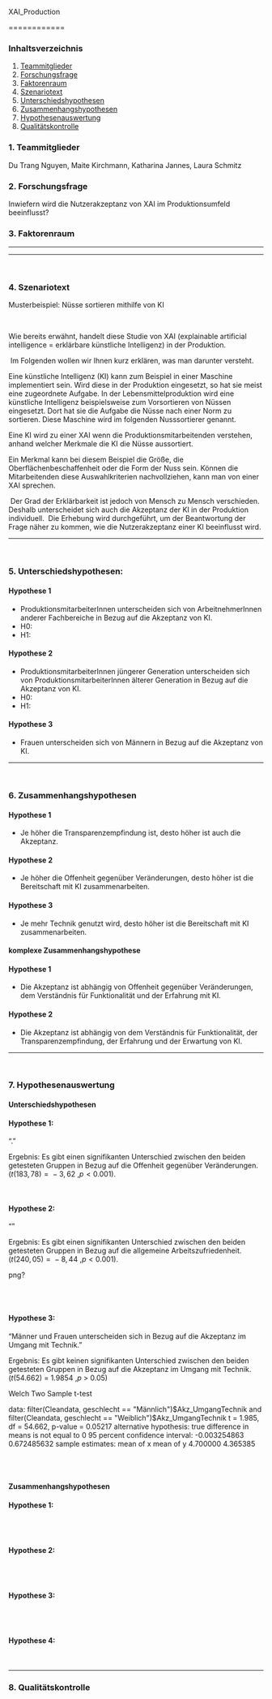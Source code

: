 XAI_Production

============

### Inhaltsverzeichnis

1.  [Teammitglieder](#1-teammitglieder)
2.  [Forschungsfrage](#2-forschungsfrage)
3.  [Faktorenraum](#3-faktorenraum)
4.  [Szenariotext](#4-szenariotext)
5.  [Unterschiedshypothesen](#5-unterschiedshypothesen)
6.  [Zusammenhangshypothesen](#6-zusammenhangshypothesen)
7.  [Hypothesenauswertung](#7-hypothesenauswertung)
8.  [Qualitätskontrolle](#8-qualitätskontrolle)

### 1. Teammitglieder

Du Trang Nguyen, Maite Kirchmann, Katharina Jannes, Laura Schmitz

### 2. Forschungsfrage

Inwiefern wird die Nutzerakzeptanz von XAI im Produktionsumfeld beeinflusst?

### 3. Faktorenraum



------------------------------------------------------------------------


-----------------------------------------

<br>

### 4. Szenariotext

Musterbeispiel: Nüsse sortieren mithilfe von KI​

​

Wie bereits erwähnt, handelt diese Studie von XAI (explainable artificial intelligence = erklärbare künstliche Intelligenz) in der Produktion.​

​
Im Folgenden wollen wir Ihnen kurz erklären, was man darunter versteht. ​

Eine künstliche Intelligenz (KI) kann zum Beispiel in einer Maschine implementiert sein. Wird diese in der Produktion eingesetzt, so hat sie meist eine zugeordnete Aufgabe. In der Lebensmittelproduktion wird eine künstliche Intelligenz beispielsweise zum Vorsortieren von Nüssen eingesetzt. Dort hat sie die Aufgabe die Nüsse nach einer Norm zu sortieren. Diese Maschine wird im folgenden Nusssortierer genannt.    ​

Eine KI wird zu einer XAI wenn die Produktionsmitarbeitenden verstehen, anhand welcher Merkmale die KI die Nüsse aussortiert. ​

Ein Merkmal kann bei diesem Beispiel die Größe, die Oberflächenbeschaffenheit oder die Form der Nuss sein. Können die Mitarbeitenden diese Auswahlkriterien nachvollziehen, kann man von einer XAI sprechen. ​

​
Der Grad der Erklärbarkeit ist jedoch von Mensch zu Mensch verschieden. Deshalb unterscheidet sich auch die Akzeptanz der KI in der Produktion individuell.​
​
Die Erhebung wird durchgeführt, um der Beantwortung der Frage näher zu kommen, wie die Nutzerakzeptanz einer KI beeinflusst wird.

------------------------------------------------------------------------

<br>

### 5. Unterschiedshypothesen:

#### Hypothese 1

-   ProduktionsmitarbeiterInnen unterscheiden sich von ArbeitnehmerInnen anderer Fachbereiche in Bezug auf die Akzeptanz von KI.
-   H0: 
-   H1: 

#### Hypothese 2

-   ProduktionsmitarbeiterInnen jüngerer Generation unterscheiden sich von ProduktionsmitarbeiterInnen älterer Generation in Bezug auf die Akzeptanz von KI.
-   H0: 
-   H1: 

#### Hypothese 3

-   Frauen unterscheiden sich von Männern in Bezug auf die Akzeptanz von KI.




------------------------------------------------------------------------

<br>

### 6. Zusammenhangshypothesen

#### Hypothese 1

-   Je höher die Transparenzempfindung ist, desto höher ist auch die Akzeptanz.

#### Hypothese 2

-   Je höher die Offenheit gegenüber Veränderungen, desto höher ist die Bereitschaft mit KI zusammenarbeiten. 

#### Hypothese 3

-   Je mehr Technik genutzt wird, desto höher ist die Bereitschaft mit KI zusammenarbeiten. 

#### komplexe Zusammenhangshypothese

#### Hypothese 1

-   Die Akzeptanz ist abhängig von Offenheit gegenüber Veränderungen, dem Verständnis für Funktionalität und der Erfahrung mit KI.

#### Hypothese 2

-   Die Akzeptanz ist abhängig von dem Verständnis für Funktionalität, der Transparenzempfindung, der Erfahrung und der Erwartung von KI. 


------------------------------------------------------------------------

<br>

### 7. Hypothesenauswertung

#### Unterschiedshypothesen

#### Hypothese 1:

“.”

Ergebnis: Es gibt einen signifikanten Unterschied zwischen den beiden
getesteten Gruppen in Bezug auf die Offenheit gegenüber Veränderungen.
(*t*(183, 78) =  − 3, 62 ,*p* &lt; 0.001).

<br>

#### Hypothese 2:

“”

Ergebnis: Es gibt einen signifikanten Unterschied zwischen den beiden
getesteten Gruppen in Bezug auf die allgemeine Arbeitszufriedenheit.
(*t*(240, 05) =  − 8, 44 ,*p* &lt; 0.001).

png?

<br> <br>

#### Hypothese 3:

“Männer und Frauen unterscheiden sich in Bezug auf die Akzeptanz im Umgang mit Technik.”

Ergebnis: Es gibt keinen signifikanten Unterschied zwischen den beiden getesteten Gruppen 
in Bezug auf die Akzeptanz im Umgang mit Technik. 
(*t*(54.662) = 1.9854 ,*p* > 0.05)


Welch Two Sample t-test

data:  filter(Cleandata, geschlecht == "Männlich")$Akz_UmgangTechnik and filter(Cleandata, geschlecht == "Weiblich")$Akz_UmgangTechnik
t = 1.985, df = 54.662, p-value = 0.05217
alternative hypothesis: true difference in means is not equal to 0
95 percent confidence interval:
 -0.003254863  0.672485632
sample estimates:
mean of x mean of y 
 4.700000  4.365385


<br> <br>

#### Zusammenhangshypothesen

#### Hypothese 1:





<br> <br>

#### Hypothese 2:



<br> <br>

#### Hypothese 3:



<br> <br>

#### Hypothese 4:



<br>

------------------------------------------------------------------------

### 8. Qualitätskontrolle


